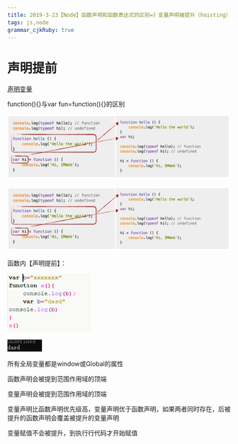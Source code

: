 ```yaml
---
title: 2019-3-23【Node】函数声明和函数表达式的区别=》变量声明被提升（hoisting）的机制 
tags: js,node
grammar_cjkRuby: true
---
```


# 声明提前

[声明变量](https://blog.csdn.net/qq673318522/article/details/50810650)

function(){}与var fun=function(){}的区别

![书写顺序](https://www.github.com/Merlynr/Markdown/raw/noteImg/小书匠/1553337634581.png)

![声明顺序](https://www.github.com/Merlynr/Markdown/raw/noteImg/小书匠/1553337644511.png)

函数内【声明提前】：

![enter description here](https://www.github.com/Merlynr/Markdown/raw/noteImg/小书匠/1553341605258.png)

![enter description here](https://www.github.com/Merlynr/Markdown/raw/noteImg/小书匠/1553341616153.png)


所有全局变量都是window或Global的属性

函数声明会被提到范围作用域的顶端

变量声明会被提到范围作用域的顶端

变量声明比函数声明优先级高，变量声明优于函数声明，如果两者同时存在，后被提升的函数声明会覆盖被提升的变量声明

变量赋值不会被提升，到执行行代码才开始赋值